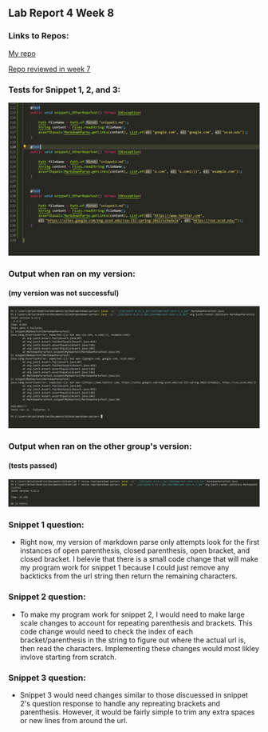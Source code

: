 ## Lab Report 4 Week 8


### Links to Repos:
[My repo](https://github.com/brian-schodorf/markdown-parser)

[Repo reviewed in week 7](https://github.com/cbaeucsd/markdown-parser)

### Tests for Snippet 1, 2, and 3:
![Image](https://github.com/brian-schodorf/cse15l-lab-reports/blob/main/snippetTests.png)

### Output when ran on my version:
#### (my version was not successful)
![Image](https://github.com/brian-schodorf/cse15l-lab-reports/blob/main/newMyOut.png)

### Output when ran on the other group's version:
#### (tests passed)
![Image](https://github.com/brian-schodorf/cse15l-lab-reports/blob/main/otherSnippetOut.png)

### Snippet 1 question:
- Right now, my version of markdown parse only attempts look for the first instances of open parenthesis, closed parenthesis, open bracket, and closed bracket. I belevie that there is a small code change that will make my program work for snippet 1 because I could just remove any backticks from the url string then return the remaining characters. 

### Snippet 2 question:
- To make my program work for snippet 2, I would need to make large scale changes to account for repeating parenthesis and brackets. This code change would need to check the index of each bracket/parenthesis in the string to figure out where the actual url is, then read the characters. Implementing these changes would most likley invlove starting from scratch. 

### Snippet 3 question:
- Snippet 3 would need changes similar to those discuessed in snippet 2's question response to handle any repreating brackets and parenthesis. However, it would be fairly simple to trim any extra spaces or new lines from around the url.
